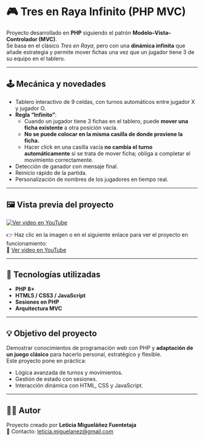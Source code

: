 # 🎮 Tres en Raya Infinito (PHP MVC)

Proyecto desarrollado en **PHP** siguiendo el patrón **Modelo–Vista–Controlador (MVC)**.  
Se basa en el clásico *Tres en Raya*, pero con una **dinámica infinita** que añade estrategia y permite mover fichas una vez que un jugador tiene 3 de su equipo en el tablero.  

---

## 🕹️ Mecánica y novedades

- Tablero interactivo de 9 celdas, con turnos automáticos entre jugador X y jugador O.  
- **Regla “Infinito”**:
  - Cuando un jugador tiene 3 fichas en el tablero, puede **mover una ficha existente** a otra posición vacía.  
  - **No se puede colocar en la misma casilla de donde proviene la ficha.**  
  - Hacer click en una casilla vacía **no cambia el turno automáticamente** si se trata de mover ficha; obliga a completar el movimiento correctamente.  
- Detección de ganador con mensaje final.  
- Reinicio rápido de la partida.  
- Personalización de nombres de los jugadores en tiempo real.  

---

## 🖼️ Vista previa del proyecto

[![Ver video en YouTube](https://img.youtube.com/vi/FJ-OaBMbRFw/0.jpg)](https://youtu.be/FJ-OaBMbRFw)  

👉 Haz clic en la imagen o en el siguiente enlace para ver el proyecto en funcionamiento:  
🔗 [Ver video en YouTube](https://youtu.be/FJ-OaBMbRFw)

---

## 🧰 Tecnologías utilizadas

- **PHP 8+**
- **HTML5 / CSS3 / JavaScript**
- **Sesiones en PHP**
- **Arquitectura MVC**

---

## 💡 Objetivo del proyecto

Demostrar conocimientos de programación web con PHP y **adaptación de un juego clásico** para hacerlo personal, estratégico y flexible.  
Este proyecto pone en práctica:

- Lógica avanzada de turnos y movimientos.  
- Gestión de estado con sesiones.  
- Interacción dinámica con HTML, CSS y JavaScript.  

---

## 🙋‍♀️ Autor

Proyecto creado por **Leticia Migueláñez Fuentetaja**  
📧 Contacto: [leticia.miguelanez@gmail.com](mailto:leticia.miguelanez@gmail.com)
